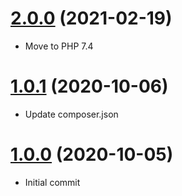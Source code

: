 <a name="2.0.0"></a>
# [2.0.0](https://github.com/glowyphp/session) (2021-02-19)
* Move to PHP 7.4

<a name="1.0.1"></a>
# [1.0.1](https://github.com/glowyphp/session) (2020-10-06)
* Update composer.json

<a name="1.0.0"></a>
# [1.0.0](https://github.com/glowyphp/session) (2020-10-05)
* Initial commit
